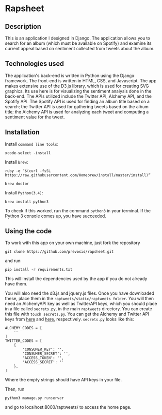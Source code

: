 # Rapsheet
## Description
This is an application I designed in Django. The application allows you to search 
for an album (which must be available on Spotify) and examine its current appeal
based on sentiment collected from tweets about the album. 

## Technologies used
The application's back-end is written in Python using the Django framework. The front-end 
is written in HTML, CSS, and Javascript. The app makes extensive use of the D3.js library, 
which is used for creating SVG graphics. Its use here is for visualizing the sentiment 
analysis done in the back-end. The APIs utilized include the Twitter API, Alchemy API, 
and the Spotify API. The Spotify API is used for finding an album title based on a search; 
the Twitter API is used for gathering tweets based on the album title; the Alchemy API is used for 
analyzing each tweet and computing a sentiment value for the tweet. 

## Installation
Install `command line tools`:
    
    xcode-select -install
    
Install `brew`:
    
    ruby -e “$(curl -fsSL https://raw.githubusercontent.com/Homebrew/install/master/install)”

    brew doctor
    
Install `Python(3.4)`:
    
    brew install python3

To check if this worked, run the command `python3` in your terminal. If the Python 3 console comes up,
you have succeeded. 

## Using the code
To work with this app on your own machine, just fork the repository
    
    git clone https://github.com/prevosis/rapsheet.git

and run
 
    pip install -r requirements.txt
    
This will install the dependencies used by the app if you do not already have them. 
    
You will also need the d3.js and jquery.js files. Once you have downloaded these, place them in the 
`raptweets/static/raptweets folder`. You will then need an AlchemyAPI key as well as TwitterAPI keys, 
which you should place in a file called `secrets.py`, in the main `raptweets` directory. You can create
this file with `touch secrets.py`. You can get the Alchemy and Twitter API keys from 
[here](http://www.alchemyapi.com/api/register.html) and [here](https://apps.twitter.com/app/new), respectively. 
`secrets.py` looks like this:

    ALCHEMY_CODES = [
        ''
    ]
    TWITTER_CODES = [
        {
            'CONSUMER_KEY': '',
            'CONSUMER_SECRET': '',
            'ACCESS_TOKEN': '',
            'ACCESS_SECRET': ''
        },
    ]
    
Where the empty strings should have API keys in your file.

Then, run 

    python3 manage.py runserver
    
and go to localhost:8000/raptweets/ to access the home page. 
